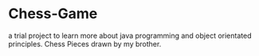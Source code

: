# Chess-Game
a trial project to learn more about java programming and object orientated principles.
Chess Pieces drawn by my brother.

